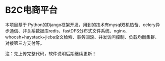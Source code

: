 # B2C电商平台
本项目基于 Python的Django框架开发，用到的技术有mysql双机热备、celery异步通信、非关系数据库redis、fastDFS分布式文件系统、nginx、whoosh+haystack+jieba全文检索、事务回滚、并发访问控制、负载均衡集群、对接第三方支付等。<br>

注：先上传完整代码，软件说明后期继续更新！
